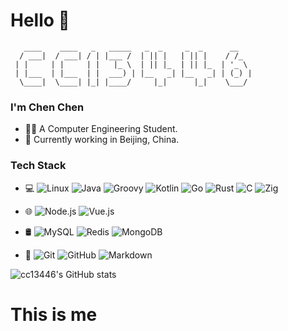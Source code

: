 # Hello 👋
```
   ____    ____   _   _____   _  _     _  _      __   
  / ___|  / ___| / | |___ /  | || |   | || |    / /_  
 | |     | |     | |   |_ \  | || |_  | || |_  | '_ \ 
 | |___  | |___  | |  ___) | |__   _| |__   _| | (_) |
  \____|  \____| |_| |____/     |_|      |_|    \___/                                                    
```
### I'm Chen Chen
- 🧑‍🎓 A Computer Engineering Student. 
- 🌱 Currently working in Beijing, China.

### Tech Stack
- 💻
![Linux](https://img.shields.io/badge/-Linux-333333?style=flat&logo=Linux)
![Java](https://img.shields.io/badge/-Java-333333?style=flat&logo=CoffeeScript)
![Groovy](https://img.shields.io/badge/-Groovy-333333?style=flat&logo=ApacheGroovy)
![Kotlin](https://img.shields.io/badge/-Kotlin-333333?style=flat&logo=Kotlin)
![Go](https://img.shields.io/badge/-Go-333333?style=flat&logo=Go)
![Rust](https://img.shields.io/badge/-Rust-333333?style=flat&logo=Rust)
![C](https://img.shields.io/badge/-C-333333?style=flat&logo=C)
![Zig](https://img.shields.io/badge/-Zig-333333?style=flat&logo=Zig)

- 🌐 
![Node.js](https://img.shields.io/badge/-Node.js-333333?style=flat&logo=node.js)
![Vue.js](https://img.shields.io/badge/-VueJS-333333?style=flat&logo=Vue.js)

- 🛢
![MySQL](https://img.shields.io/badge/-MySQL-333333?style=flat&logo=mysql)
![Redis](https://img.shields.io/badge/-Redis-333333?style=flat&logo=redis)
![MongoDB](https://img.shields.io/badge/-MongoDB-333333?style=flat&logo=mongodb)

- 🔧
![Git](https://img.shields.io/badge/-Git-333333?style=flat&logo=git)
![GitHub](https://img.shields.io/badge/-GitHub-333333?style=flat&logo=github)
![Markdown](https://img.shields.io/badge/-Markdown-333333?style=flat&logo=markdown)

![cc13446's GitHub stats](https://github-readme-stats.vercel.app/api?username=cc13446&show_icons=true&theme=radical)

# This is me
